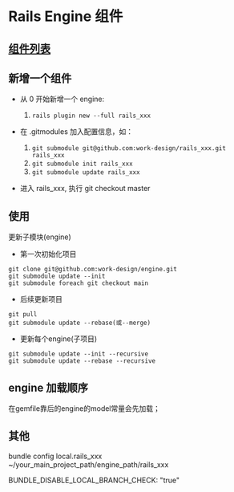 # Rails Engine 组件

## [组件列表](https://work.design/price)


## 新增一个组件

* 从 0 开始新增一个 engine:
  1. `rails plugin new --full rails_xxx`
* 在 .gitmodules 加入配置信息，如：
  1. `git submodule git@github.com:work-design/rails_xxx.git rails_xxx`
  2. `git submodule init rails_xxx`
  3. `git submodule update rails_xxx`

* 进入 rails_xxx, 执行 git checkout master


## 使用

更新子模块(engine)

* 第一次初始化项目
```
git clone git@github.com:work-design/engine.git
git submodule update --init
git submodule foreach git checkout main
```

* 后续更新项目
```
git pull
git submodule update --rebase(或--merge) 
```

* 更新每个engine(子项目)
```shell
git submodule update --init --recursive
git submodule update --rebase --recursive
```

## engine 加载顺序
在gemfile靠后的engine的model常量会先加载； 


## 其他
bundle config local.rails_xxx ~/your_main_project_path/engine_path/rails_xxx

BUNDLE_DISABLE_LOCAL_BRANCH_CHECK: "true"


